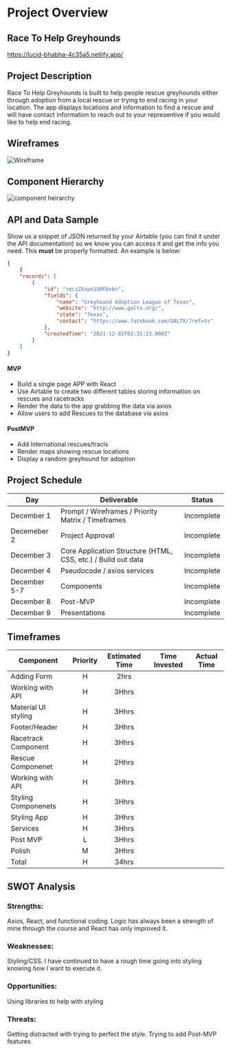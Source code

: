 # Project Overview

## Race To Help Greyhounds

https://lucid-bhabha-4c35a5.netlify.app/

## Project Description

Race To Help Greyhounds is built to help people rescue greyhounds either through adoption from a local rescue or trying to end racing in your location. The app displays locations and information to find a rescue and will have contact information to reach out to your representive if you would like to help end racing.

## Wireframes

![Wireframe](https://i.imgur.com/qHPzNz9.png)

## Component Hierarchy

![component heirarchy](https://i.imgur.com/Kd24g6h.png)

## API and Data Sample

Show us a snippet of JSON returned by your Airtable (you can find it under the API documentation) so we know you can access it and get the info you need. This __must__ be properly formatted. An example is below:

```json
{
    {
    "records": [
        {
            "id": "reczZXvpn1U0Fbxkn",
            "fields": {
                "name": "Greyhound Adoption League of Texas",
                "website": "http://www.galtx.org/",
                "state": "Texas",
                "contact": "https://www.facebook.com/GALTX/?ref=ts"
            },
            "createdTime": "2021-12-02T02:31:23.000Z"
        }
    ]
}
```


#### MVP 

- Build a single page APP with React
- Use Airtable to create two different tables storing information on rescues and racetracks
- Render the data to the app grabbing the data via axios
- Allow users to add Rescues to the database via axios


#### PostMVP  

- Add International rescues/tracls
- Render maps showing rescue locations
- Display a random greyhound for adoption

## Project Schedule



|  Day | Deliverable | Status
|---|---| ---|
|December 1| Prompt / Wireframes / Priority Matrix / Timeframes | Incomplete
|Decemeber 2| Project Approval | Incomplete
|December 3| Core Application Structure (HTML, CSS, etc.) / Build out data| Incomplete
|December 4| Pseudocode / axios services | Incomplete
|December 5-7| Components  | Incomplete
|December 8| Post-MVP | Incomplete
|December 9| Presentations | Incomplete

## Timeframes

| Component | Priority | Estimated Time | Time Invested | Actual Time |
| --- | :---: |  :---: | :---: | :---: |
| Adding Form | H |2hrs |  |  |
| Working with API | H|3Hhrs | |  |  |
| Material UI styling | H|3Hhrs | |  |  |
| Footer/Header | H|3Hhrs | |  |  |
| Racetrack Component| H|3Hhrs | |  |  |
| Rescue Componenet | H|2Hhrs | |  |  |
| Working with API | H|3Hhrs | |  |  |
| Styling Componenets| H|3Hhrs | |  |  |
| Styling App | H|3Hhrs | |  |  |
| Services |H | 3Hhrs | |  |  |
| Post MVP | L |3Hhrs | |  |  |
| Polish | M |3Hhrs | |  |  |
| Total | H | 34hrs|  |  |

## SWOT Analysis

### Strengths:
Axios, React, and functional coding. Logic has always been a strength of mine through the course and React has only improved it.

### Weaknesses:
Styling/CSS. I have continued to have a rough time going into styling knowing how I want to execute it.

### Opportunities:
Using libraries to help with styling

### Threats:
Getting distracted with trying to perfect the style. Trying to add Post-MVP features